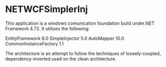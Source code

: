 # NETWCFSimplerInj

This application is a windows comunication foundation build under.NET Framework 4.72. It utilizes the following:

EntityFramework 6.0
SimpleInjector 5.0
AutoMapper 10.0
CommonInstanceFactory 1.1

The architecture is an attempt to follow the techniques of loosely-coupled, dependency-inverted used on the clean architecture. 